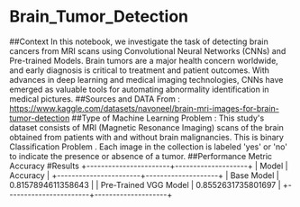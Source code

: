 # Brain_Tumor_Detection
##Context
In this notebook, we investigate the task of detecting brain cancers from MRI scans using Convolutional Neural Networks (CNNs) and Pre-trained Models. Brain tumors are a major health concern worldwide, and early diagnosis is critical to treatment and patient outcomes. With advances in deep learning and medical imaging technologies, CNNs have emerged as valuable tools for automating abnormality identification in medical pictures.
##Sources and DATA From :
https://www.kaggle.com/datasets/navoneel/brain-mri-images-for-brain-tumor-detection
##Type of Machine Learning Problem :
This study's dataset consists of MRI (Magnetic Resonance Imaging) scans of the brain obtained from patients with and without brain malignancies. This is binary Classification Problem . Each image in the collection is labeled 'yes' or 'no' to indicate the presence or absence of a tumor.
##Performance Metric
Accuracy
#Results
+-----------------------+--------------------+
|         Model         |      Accuracy      |
+-----------------------+--------------------+
|       Base Model      | 0.8157894611358643 |
| Pre-Trained VGG Model | 0.8552631735801697 |
+-----------------------+--------------------+
